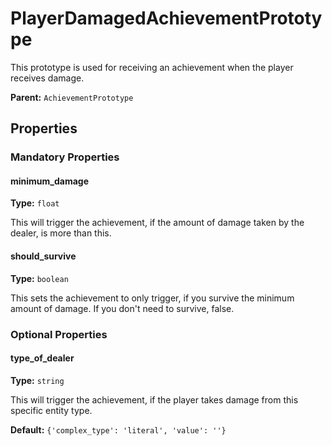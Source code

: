 # PlayerDamagedAchievementPrototype

This prototype is used for receiving an achievement when the player receives damage.

**Parent:** `AchievementPrototype`

## Properties

### Mandatory Properties

#### minimum_damage

**Type:** `float`

This will trigger the achievement, if the amount of damage taken by the dealer, is more than this.

#### should_survive

**Type:** `boolean`

This sets the achievement to only trigger, if you survive the minimum amount of damage. If you don't need to survive, false.

### Optional Properties

#### type_of_dealer

**Type:** `string`

This will trigger the achievement, if the player takes damage from this specific entity type.

**Default:** `{'complex_type': 'literal', 'value': ''}`

